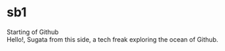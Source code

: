 # sb1
Starting of Github<br>
Hello!, Sugata from this side, a tech freak exploring the ocean of Github.
